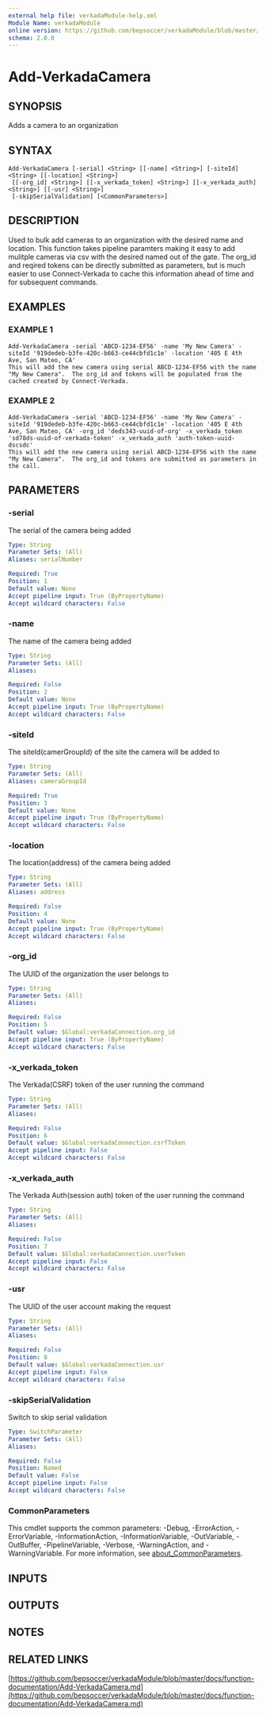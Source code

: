 ```yaml
---
external help file: verkadaModule-help.xml
Module Name: verkadaModule
online version: https://github.com/bepsoccer/verkadaModule/blob/master/docs/function-documentation/Add-VerkadaCamera.md
schema: 2.0.0
---
```


# Add-VerkadaCamera

## SYNOPSIS
Adds a camera to an organization

## SYNTAX

```
Add-VerkadaCamera [-serial] <String> [[-name] <String>] [-siteId] <String> [[-location] <String>]
 [[-org_id] <String>] [[-x_verkada_token] <String>] [[-x_verkada_auth] <String>] [[-usr] <String>]
 [-skipSerialValidation] [<CommonParameters>]
```

## DESCRIPTION
Used to bulk add cameras to an organization with the desired name and location. 
This function takes pipeline paramters making it easy to add mulitple cameras via csv with the desired named out of the gate.
The org_id and reqired tokens can be directly submitted as parameters, but is much easier to use Connect-Verkada to cache this information ahead of time and for subsequent commands.

## EXAMPLES

### EXAMPLE 1
```
Add-VerkadaCamera -serial 'ABCD-1234-EF56' -name 'My New Camera' -siteId '919dedeb-b3fe-420c-b663-ce44cbfd1c1e' -location '405 E 4th Ave, San Mateo, CA'
This will add the new camera using serial ABCD-1234-EF56 with the name "My New Camera".  The org_id and tokens will be populated from the cached created by Connect-Verkada.
```

### EXAMPLE 2
```
Add-VerkadaCamera -serial 'ABCD-1234-EF56' -name 'My New Camera' -siteId '919dedeb-b3fe-420c-b663-ce44cbfd1c1e' -location '405 E 4th Ave, San Mateo, CA' -org_id 'deds343-uuid-of-org' -x_verkada_token 'sd78ds-uuid-of-verkada-token' -x_verkada_auth 'auth-token-uuid-dscsdc'
This will add the new camera using serial ABCD-1234-EF56 with the name "My New Camera".  The org_id and tokens are submitted as parameters in the call.
```

## PARAMETERS

### -serial
The serial of the camera being added

```yaml
Type: String
Parameter Sets: (All)
Aliases: serialNumber

Required: True
Position: 1
Default value: None
Accept pipeline input: True (ByPropertyName)
Accept wildcard characters: False
```

### -name
The name of the camera being added

```yaml
Type: String
Parameter Sets: (All)
Aliases:

Required: False
Position: 2
Default value: None
Accept pipeline input: True (ByPropertyName)
Accept wildcard characters: False
```

### -siteId
The siteId(camerGroupId) of the site the camera will be added to

```yaml
Type: String
Parameter Sets: (All)
Aliases: cameraGroupId

Required: True
Position: 3
Default value: None
Accept pipeline input: True (ByPropertyName)
Accept wildcard characters: False
```

### -location
The location(address) of the camera being added

```yaml
Type: String
Parameter Sets: (All)
Aliases: address

Required: False
Position: 4
Default value: None
Accept pipeline input: True (ByPropertyName)
Accept wildcard characters: False
```

### -org_id
The UUID of the organization the user belongs to

```yaml
Type: String
Parameter Sets: (All)
Aliases:

Required: False
Position: 5
Default value: $Global:verkadaConnection.org_id
Accept pipeline input: True (ByPropertyName)
Accept wildcard characters: False
```

### -x_verkada_token
The Verkada(CSRF) token of the user running the command

```yaml
Type: String
Parameter Sets: (All)
Aliases:

Required: False
Position: 6
Default value: $Global:verkadaConnection.csrfToken
Accept pipeline input: False
Accept wildcard characters: False
```

### -x_verkada_auth
The Verkada Auth(session auth) token of the user running the command

```yaml
Type: String
Parameter Sets: (All)
Aliases:

Required: False
Position: 7
Default value: $Global:verkadaConnection.userToken
Accept pipeline input: False
Accept wildcard characters: False
```

### -usr
The UUID of the user account making the request

```yaml
Type: String
Parameter Sets: (All)
Aliases:

Required: False
Position: 8
Default value: $Global:verkadaConnection.usr
Accept pipeline input: False
Accept wildcard characters: False
```

### -skipSerialValidation
Switch to skip serial validation

```yaml
Type: SwitchParameter
Parameter Sets: (All)
Aliases:

Required: False
Position: Named
Default value: False
Accept pipeline input: False
Accept wildcard characters: False
```

### CommonParameters
This cmdlet supports the common parameters: -Debug, -ErrorAction, -ErrorVariable, -InformationAction, -InformationVariable, -OutVariable, -OutBuffer, -PipelineVariable, -Verbose, -WarningAction, and -WarningVariable. For more information, see [about_CommonParameters](http://go.microsoft.com/fwlink/?LinkID=113216).

## INPUTS

## OUTPUTS

## NOTES

## RELATED LINKS

[https://github.com/bepsoccer/verkadaModule/blob/master/docs/function-documentation/Add-VerkadaCamera.md](https://github.com/bepsoccer/verkadaModule/blob/master/docs/function-documentation/Add-VerkadaCamera.md)


